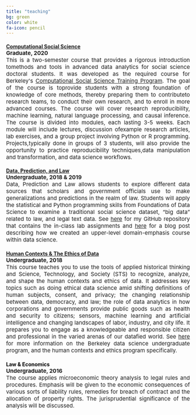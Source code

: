 ```yaml
---
title: "teaching"
bg: green
color: white
fa-icon: pencil
---
```


<h4 style="text-align: left;color:red; margin-bottom:0px"><a href="https://github.com/dlab-berkeley/Computational-Social-Science-Training-Program">Computational Social Science</a></h4>
<p align = "justify" style = "margin-top: 0px; font-size:15px"><b>Graduate, 2020</b>
	<br>
	This is a two-semester course that provides a rigorous introduction tomethods and tools in advanced data analytics for social science doctoral students. It was developed as the required course for Berkeley's <a href = "https://bids.berkeley.edu/research/computational-social-science-training-program">Computational Social Science Training Program</a>. The goal of the course is toprovide students with a strong foundation of knowledge of core methods, thereby preparing them to contributeto research teams, to conduct their own research, and to enroll in more advanced courses. The course will cover research reproducibility, machine learning, natural language processing, and causal inference. The course is divided into modules, each lasting 3-5 weeks. Each module will include lectures, discussion ofexample research articles, lab exercises, and a group project involving Python or R programming. Projects,typically done in groups of 3 students, will also provide the opportunity to practice reproducibility techniques,data manipulation and transformation, and data science workflows.</p>

<h4 style="text-align: left;color:red; margin-bottom:0px"><a href="https://github.com/Akesari12/LS123_Data_Prediction_Law_Spring-2019">Data, Prediction, and Law</a></h4>
<p align = "justify" style = "margin-top: 0px; font-size:15px"><b>Undergraduate, 2018 & 2019</b>
	<br>
	Data, Prediction and Law allows students to explore different data sources that scholars and government officials use to make generalizations and predictions in the realm of law. Students will apply the statistical and Python programming skills from Foundations of Data Science to examine a traditional social science dataset, “big data” related to law, and legal text data. See <a href = "https://github.com/Akesari12/LS123_Data_Prediction_Law_Spring-2019/tree/master/labs">here</a> for my GitHub repository that contains the in-class lab assignments and <a href = "https://dlab.berkeley.edu/blog/integrating-law-data-science-teaching">here</a> for a blog post describing how we created an upper-level domain-emphasis course within data science.</p>

<h4 style="text-align: left;color:red; margin-bottom:0px"><a href = "https://data.berkeley.edu/hce">Human Contexts & The Ethics of Data</a></h4>
<p align = "justify" style = "margin-top: 0px; font-size:15px"><b>Undergraduate, 2018</b>
	<br>
	This course teaches you to use the tools of applied historical thinking and Science, Technology, and Society (STS) to recognize, analyze, and shape the human contexts and ethics of data. It addresses key topics such as doing ethical data science amid shifting definitions of human subjects, consent, and privacy; the changing relationship between data, democracy, and law; the role of data analytics in how corporations and governments provide public goods such as health and security to citizens; sensors, machine learning and artificial intelligence and changing landscapes of labor, industry, and city life.  It prepares you to engage as a knowledgeable and responsible citizen and professional in the varied arenas of our datafied world. See <a href = "https://data.berkeley.edu/degrees/human-contexts-and-ethics">here</a> for more information on the Berkeley data science undergraduate program, and the human contexts and ethics program specifically.</p>

<h4 style="text-align: left;color:black; margin-bottom:0px">Law & Economics</h4>
<p align = "justify" style = "margin-top: 0px; font-size:15px"><b>Undergraduate, 2016</b>
	<br>
	The course applies microeconomic theory analysis to legal rules and procedures. Emphasis will be given to the economic consequences of various sorts of liability rules, remedies for breach of contract and the allocation of property rights. The jurisprudential significance of the analysis will be discussed.</p>
